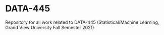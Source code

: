 # DATA-445
Repository for all work related to DATA-445 (Statistical/Machine Learning, Grand View University Fall Semester 2021)


